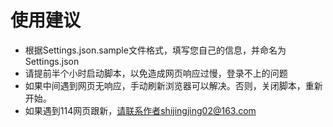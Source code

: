 # 使用建议

- 根据Settings.json.sample文件格式，填写您自己的信息，并命名为Settings.json
- 请提前半个小时启动脚本，以免造成网页响应过慢，登录不上的问题
- 如果中间遇到网页无响应，手动刷新浏览器可以解决。否则，关闭脚本，重新开始。
- 如果遇到114网页跟新，请联系作者shijingjing02@163.com